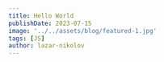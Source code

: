 ```yaml
---
title: Hello World
publishDate: 2023-07-15
image: '../../assets/blog/featured-1.jpg'
tags: [JS]
author: lazar-nikolov
---
```

